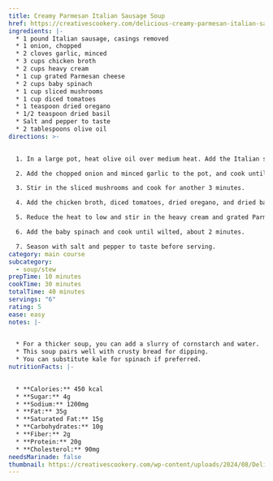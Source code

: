 ```yaml
---
title: Creamy Parmesan Italian Sausage Soup
href: https://creativescookery.com/delicious-creamy-parmesan-italian-sausage-soup-recipe/#tasty-recipes-1541-jump-target
ingredients: |-
  * 1 pound Italian sausage, casings removed
  * 1 onion, chopped
  * 2 cloves garlic, minced
  * 3 cups chicken broth
  * 2 cups heavy cream
  * 1 cup grated Parmesan cheese
  * 2 cups baby spinach
  * 1 cup sliced mushrooms
  * 1 cup diced tomatoes
  * 1 teaspoon dried oregano
  * 1/2 teaspoon dried basil
  * Salt and pepper to taste
  * 2 tablespoons olive oil
directions: >-
  

  1. In a large pot, heat olive oil over medium heat. Add the Italian sausage and cook until browned, breaking it up with a spoon.

  2. Add the chopped onion and minced garlic to the pot, and cook until the onion is translucent, about 3-4 minutes.

  3. Stir in the sliced mushrooms and cook for another 3 minutes.

  4. Add the chicken broth, diced tomatoes, dried oregano, and dried basil. Bring to a simmer and cook for 10 minutes.

  5. Reduce the heat to low and stir in the heavy cream and grated Parmesan cheese. Cook until the cheese is melted and the soup is creamy.

  6. Add the baby spinach and cook until wilted, about 2 minutes.

  7. Season with salt and pepper to taste before serving.
category: main course
subcategory:
  - soup/stew
prepTime: 10 minutes
cookTime: 30 minutes
totalTime: 40 minutes
servings: "6"
rating: 5
ease: easy
notes: |-
  

  * For a thicker soup, you can add a slurry of cornstarch and water.
  * This soup pairs well with crusty bread for dipping.
  * You can substitute kale for spinach if preferred.
nutritionFacts: |-
  

  * **Calories:** 450 kcal
  * **Sugar:** 4g
  * **Sodium:** 1200mg
  * **Fat:** 35g
  * **Saturated Fat:** 15g
  * **Carbohydrates:** 10g
  * **Fiber:** 2g
  * **Protein:** 20g
  * **Cholesterol:** 90mg
needsMarinade: false
thumbnail: https://creativescookery.com/wp-content/uploads/2024/08/Delicious-Creamy-Parmesan-Italian-Sausage-Soup-Recipe-1.jpeg
---
```

